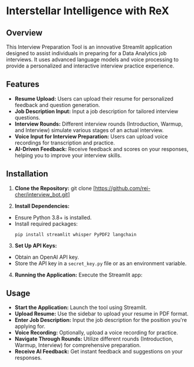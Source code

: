 # Interstellar Intelligence with ReX

## Overview
This Interview Preparation Tool is an innovative Streamlit application designed to assist individuals in preparing for a Data Analytics job interviews. It uses advanced language models and voice processing to provide a personalized and interactive interview practice experience.

## Features
- **Resume Upload:** Users can upload their resume for personalized feedback and question generation.
- **Job Description Input:** Input a job description for tailored interview questions.
- **Interview Rounds:** Different interview rounds (Introduction, Warmup, and Interview) simulate various stages of an actual interview.
- **Voice Input for Interview Preparation:** Users can upload voice recordings for transcription and practice.
- **AI-Driven Feedback:** Receive feedback and scores on your responses, helping you to improve your interview skills.

## Installation

1. **Clone the Repository:**
git clone [https://github.com/rei-cher/interview_bot.git]

2. **Install Dependencies:**
- Ensure Python 3.8+ is installed.
- Install required packages:
  ```
  pip install streamlit whisper PyPDF2 langchain
  ```

3. **Set Up API Keys:**
- Obtain an OpenAI API key.
- Store the API key in a `secret_key.py` file or as an environment variable.

4. **Running the Application:**
Execute the Streamlit app:


## Usage

- **Start the Application:** Launch the tool using Streamlit.
- **Upload Resume:** Use the sidebar to upload your resume in PDF format.
- **Enter Job Description:** Input the job description for the position you're applying for.
- **Voice Recording:** Optionally, upload a voice recording for practice.
- **Navigate Through Rounds:** Utilize different rounds (Introduction, Warmup, Interview) for comprehensive preparation.
- **Receive AI Feedback:** Get instant feedback and suggestions on your responses.



